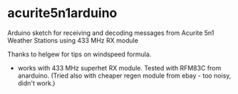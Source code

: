 # acurite5n1arduino
Arduino sketch for receiving and decoding messages from Acurite 5n1 Weather Stations using 433 MHz RX module 

Thanks to helgew for tips on windspeed formula.

 * works with 433 MHz superhet RX module. Tested with RFM83C from anarduino. (Tried also with cheaper regen module from ebay - too noisy, didn't work.)
